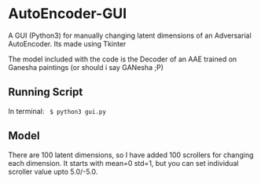 # AutoEncoder-GUI
A GUI (Python3) for manually changing latent dimensions of an Adversarial AutoEncoder. Its made using Tkinter

The model included with the code is the Decoder of an AAE trained on Ganesha paintings (or should i say GANesha ;P)

## Running Script

In terminal: <code> $ python3 gui.py </code>

## Model

There are 100 latent dimensions, so I have added 100 scrollers for changing each dimension. It starts with mean=0 std=1, but you can set individual scroller value upto 5.0/-5.0.
